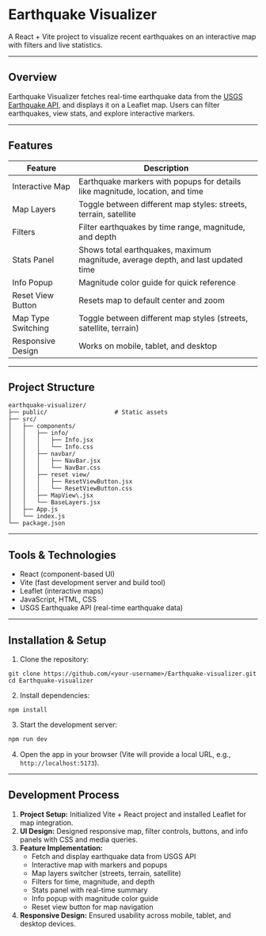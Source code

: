 # Earthquake Visualizer
A React + Vite project to visualize recent earthquakes on an interactive map with filters and live statistics.

---

## Overview

Earthquake Visualizer fetches real-time earthquake data from the [USGS Earthquake API](https://earthquake.usgs.gov/fdsnws/event/1/), and displays it on a Leaflet map. Users can filter earthquakes, view stats, and explore interactive markers.

---

## Features
|       Feature      |                                   Description                                    |
|--------------------|----------------------------------------------------------------------------------|
| Interactive Map    | Earthquake markers with popups for details like magnitude, location, and time    |
| Map Layers         | Toggle between different map styles: streets, terrain, satellite                 |
| Filters            | Filter earthquakes by time range, magnitude, and depth                           |
| Stats Panel        | Shows total earthquakes, maximum magnitude, average depth, and last updated time |
| Info Popup         | Magnitude color guide for quick reference                                        |
| Reset View Button  | Resets map to default center and zoom                                            |
| Map Type Switching | Toggle between different map styles (streets, satellite, terrain)                |
| Responsive Design  | Works on mobile, tablet, and desktop                                             |

---

## Project Structure
```
earthquake-visualizer/
├── public/                   # Static assets
├── src/
│   ├── components/
│   │   ├── info/
│   │   │   ├── Info.jsx
│   │   │   └── Info.css
│   │   ├── navbar/
│   │   │   ├── NavBar.jsx
│   │   │   └── NavBar.css
│   │   ├── reset view/
│   │   │   ├── ResetViewButton.jsx
│   │   │   └── ResetViewButton.css
│   │   ├── MapView\.jsx
│   │   └── BaseLayers.jsx
│   ├── App.js
│   └── index.js
└── package.json
```
---

## Tools & Technologies

- React (component-based UI)  
- Vite (fast development server and build tool)  
- Leaflet (interactive maps)  
- JavaScript, HTML, CSS  
- USGS Earthquake API (real-time earthquake data)  

---

## Installation & Setup

1. Clone the repository:

```
git clone https://github.com/<your-username>/Earthquake-visualizer.git
cd Earthquake-visualizer
````

2. Install dependencies:

```
npm install
```

3. Start the development server:

```bash
npm run dev
```

4. Open the app in your browser (Vite will provide a local URL, e.g., `http://localhost:5173`).

---

## Development Process

1. **Project Setup:** Initialized Vite + React project and installed Leaflet for map integration.
2. **UI Design:** Designed responsive map, filter controls, buttons, and info panels with CSS and media queries.
3. **Feature Implementation:**
   * Fetch and display earthquake data from USGS API
   * Interactive map with markers and popups
   * Map layers switcher (streets, terrain, satellite)  
   * Filters for time, magnitude, and depth
   * Stats panel with real-time summary
   * Info popup with magnitude color guide
   * Reset view button for map navigation
4. **Responsive Design:** Ensured usability across mobile, tablet, and desktop devices.
